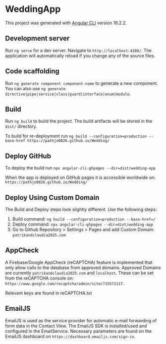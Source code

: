 # WeddingApp

This project was generated with [Angular CLI](https://github.com/angular/angular-cli) version 16.2.2.

## Development server

Run `ng serve` for a dev server. Navigate to `http://localhost:4200/`. The application will automatically reload if you change any of the source files.

## Code scaffolding

Run `ng generate component component-name` to generate a new component. You can also use `ng generate directive|pipe|service|class|guard|interface|enum|module`.

## Build

Run `ng build` to build the project. The build artifacts will be stored in the `dist/` directory.

To build for re-deployment run `ng build --configuration=production --base-href https://pathjo0826.github.io/Wedding/`

## Deploy GitHub

To deploy the build run `npx angular-cli-ghpages --dir=dist/wedding-app` 

When the app is deployed on GitHub pages it is accessible worldwide on: `https://pathjo0826.github.io/Wedding/`

## Deploy Using Custom Domain

The Build and Deploy steps look slightly different. Use the following steps:

1. Build command: `ng build --configuration=production --base-href=/`
2. Deploy command: `npx angular-cli-ghpages --dir=dist/wedding-app`
3. Go to Github Repository > Settings > Pages and add Custom Domain: `patrikandclaudia2025.com`

## AppCheck

A Firebase/Google AppCheck (reCAPTCHA) feature is implemented that only allow calls to the database from approved domains.
Approved Domains are currently `patrikandclaudia2025.com` and `localhost`. These can be set from the reCAPTCHA console on:
`https://www.google.com/recaptcha/admin/site/715572117`.

Relevant keys are found in reCAPTCHA.txt

## EmailJS

EmailJS is used as the service provider for automatic e-mail forwarding of form data in the Contact View. The EmailJS SDK is 
installed/used and configured in the EmailService. Necessary parameters are found on the EmailJS dashboard on
`https://dashboard.emailjs.com/sign-in`.
